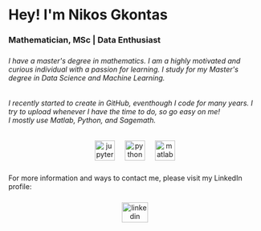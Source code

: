 <h1 align="left">Hey! I'm Nikos Gkontas</h1>

###

<h3 align="left">Mathematician, MSc | Data Enthusiast</h3>

###

<h6 align="left">I have a master's degree in mathematics. I am a highly motivated and curious individual with a passion for learning. 
I study for my Master's degree in Data Science and Machine Learning.</h6>

###

<h6 align="left">I recently started to create in GitHub, eventhough I code for many years. 
I try to upload whenever I have the time to do, so go easy on me!<br>I mostly use Matlab, Python, and Sagemath.</h6>

###

<div align="center">
  <img src="https://cdn.jsdelivr.net/gh/devicons/devicon/icons/jupyter/jupyter-original.svg" height="40" alt="jupyter logo"  />
  <img width="12" />
  <img src="https://cdn.jsdelivr.net/gh/devicons/devicon/icons/python/python-original.svg" height="40" alt="python logo"  />
  <img width="12" />
  <img src="https://cdn.jsdelivr.net/gh/devicons/devicon/icons/matlab/matlab-original.svg" height="40" alt="matlab logo"  />
</div>

###

<p align="left">For more information and ways to contact me, please visit my LinkedIn profile:</p>

###

<div align="center">
  <a href="https://www.linkedin.com/in/nikosgkontas/" target="_blank">
    <img src="https://raw.githubusercontent.com/maurodesouza/profile-readme-generator/master/src/assets/icons/social/linkedin/default.svg" width="52" height="40" alt="linkedin logo"  />
  </a>
</div>

###
